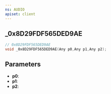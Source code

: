 ```yaml
---
ns: AUDIO
apiset: client
---
```

## _0x8D29FDF565DED9AE

```c
// 0x8D29FDF565DED9AE
void _0x8D29FDF565DED9AE(Any p0,Any p1,Any p2);
```


## Parameters
* **p0**:
* **p1**:
* **p2**: